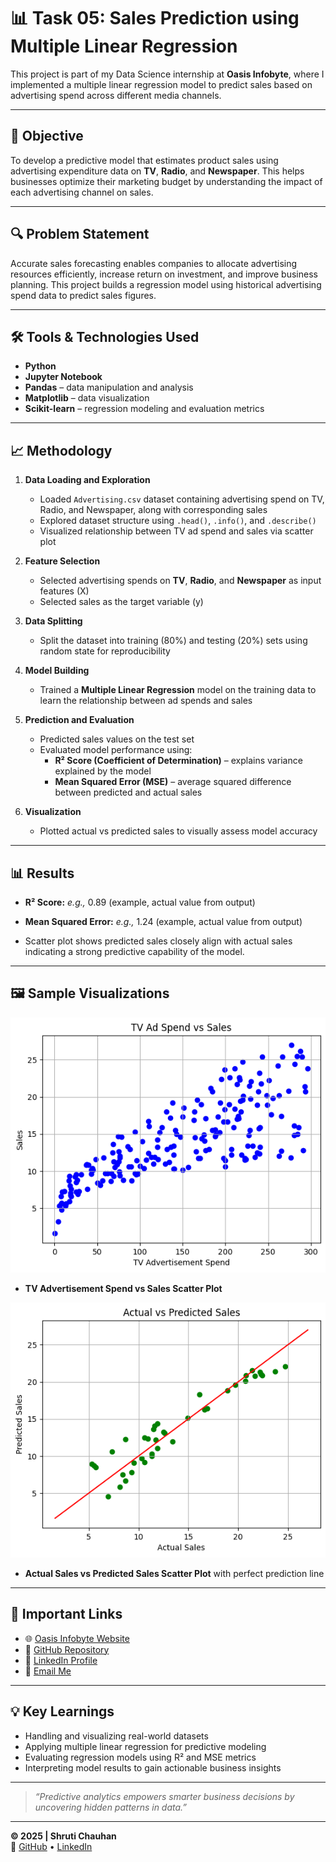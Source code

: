 # 📊 Task 05: Sales Prediction using Multiple Linear Regression

This project is part of my Data Science internship at **Oasis Infobyte**, where I implemented a multiple linear regression model to predict sales based on advertising spend across different media channels.

---

## 🎯 Objective

To develop a predictive model that estimates product sales using advertising expenditure data on **TV**, **Radio**, and **Newspaper**. This helps businesses optimize their marketing budget by understanding the impact of each advertising channel on sales.

---

## 🔍 Problem Statement

Accurate sales forecasting enables companies to allocate advertising resources efficiently, increase return on investment, and improve business planning. This project builds a regression model using historical advertising spend data to predict sales figures.

---

## 🛠️ Tools & Technologies Used

- **Python**  
- **Jupyter Notebook**  
- **Pandas** – data manipulation and analysis  
- **Matplotlib** – data visualization  
- **Scikit-learn** – regression modeling and evaluation metrics  

---

## 📈 Methodology

1. **Data Loading and Exploration**  
   - Loaded `Advertising.csv` dataset containing advertising spend on TV, Radio, and Newspaper, along with corresponding sales  
   - Explored dataset structure using `.head()`, `.info()`, and `.describe()`  
   - Visualized relationship between TV ad spend and sales via scatter plot

2. **Feature Selection**  
   - Selected advertising spends on **TV**, **Radio**, and **Newspaper** as input features (X)  
   - Selected sales as the target variable (y)

3. **Data Splitting**  
   - Split the dataset into training (80%) and testing (20%) sets using random state for reproducibility

4. **Model Building**  
   - Trained a **Multiple Linear Regression** model on the training data to learn the relationship between ad spends and sales

5. **Prediction and Evaluation**  
   - Predicted sales values on the test set  
   - Evaluated model performance using:
     - **R² Score (Coefficient of Determination)** – explains variance explained by the model  
     - **Mean Squared Error (MSE)** – average squared difference between predicted and actual sales

6. **Visualization**  
   - Plotted actual vs predicted sales to visually assess model accuracy

---

## 📊 Results

- **R² Score:** *e.g.,* 0.89 (example, actual value from output)  
- **Mean Squared Error:** *e.g.,* 1.24 (example, actual value from output)  

- Scatter plot shows predicted sales closely align with actual sales indicating a strong predictive capability of the model.

---

## 🖼️ Sample Visualizations

![alt text](image.png)
- **TV Advertisement Spend vs Sales Scatter Plot**  

![alt text](image-1.png)
- **Actual Sales vs Predicted Sales Scatter Plot** with perfect prediction line


---

## 🔗 Important Links

- 🌐 [Oasis Infobyte Website](https://www.oasisinfobyte.com/)  
- 📁 [GitHub Repository](https://github.com/Shruti-Chauhan01/OIBSIP/tree/main/OIBSIP_DS_05)  
- 🔗 [LinkedIn Profile](https://www.linkedin.com/in/shruti-chauhan-35b082338/)  
- 📧 [Email Me](mailto:shrutihcauhan0086@gmail.com)  

---

## 💡 Key Learnings

- Handling and visualizing real-world datasets  
- Applying multiple linear regression for predictive modeling  
- Evaluating regression models using R² and MSE metrics  
- Interpreting model results to gain actionable business insights  

---

> *“Predictive analytics empowers smarter business decisions by uncovering hidden patterns in data.”*

---

**© 2025 | Shruti Chauhan**  
🔗 [GitHub](https://github.com/Shruti-Chauhan01) • [LinkedIn](https://www.linkedin.com/in/shruti-chauhan-35b082338/)
